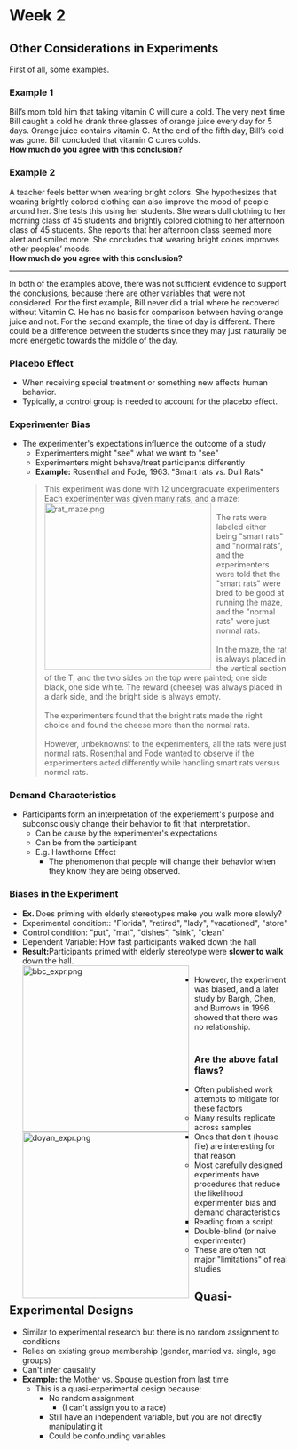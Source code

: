 # Week 2

## Other Considerations in Experiments

First of all, some examples.<br>

### Example 1
Bill’s mom told him that taking vitamin C will cure a cold. The very next time Bill caught a cold he drank three glasses of orange juice every day for 5 days. Orange juice contains vitamin C. At the end of the fifth day, Bill’s cold was gone. Bill concluded that vitamin C cures colds. <br>
<strong>How much do you agree with this conclusion?</strong> <br>

### Example 2
A teacher feels better when wearing bright colors. She hypothesizes that wearing brightly colored clothing can also improve the mood of people around her. She tests this using her students. She wears dull clothing to her morning class of 45 students and brightly colored clothing to her afternoon class of 45 students. She reports that her afternoon class seemed more alert and smiled more. She concludes that wearing bright colors improves other peoples’ moods. <br>
<strong>How much do you agree with this conclusion?</strong><br>

---

In both of the examples above, there was not sufficient evidence to support the conclusions, because there are other variables that were not considered.  For the first example, Bill never did a trial where he recovered without Vitamin C.  He has no basis for comparison between having orange juice and not.  For the second example, the time of day is different.  There could be a difference between the students since they may just naturally be more energetic towards the middle of the day.<br>

### Placebo Effect
* When receiving special treatment or something new affects human behavior.<br>
* Typically, a control group is needed to account for the placebo effect.<br>

### Experimenter Bias
* The experimenter's expectations influence the outcome of a study<br>
  * Experimenters might "see" what we want to "see"<br>
  * Experimenters might behave/treat participants differently<br>
  * <strong>Example:</strong> Rosenthal and Fode, 1963.  "Smart rats vs. Dull Rats"<br>
   > This experiment was done with 12 undergraduate experimenters<br>
   > Each experimenter was given many rats, and a maze:<br>
   <img src="https://user-images.githubusercontent.com/66571533/213330291-b9fd4556-d0eb-4e1c-a540-d6c12f0e6098.png"
     alt="rat_maze.png"
     style="float: left; margin-right: 10px;" 
     width="300"/><br>
   > The rats were labeled either being "smart rats" and "normal rats", and the experimenters were told that the "smart rats" were bred to be good at running the maze, and the "normal rats" were just normal rats.<br><br>
   > In the maze, the rat is always placed in the vertical section of the T, and the two sides on the top were painted; one side black, one side white.  The reward (cheese) was always placed in a dark side, and the bright side is always empty.<br><br>
   > The experimenters found that the bright rats made the right choice and found the cheese more than the normal rats.<br><br>
   > However, unbeknownst to the experimenters, all the rats were just normal rats.  Rosenthal and Fode wanted to observe if the experimenters acted differently while handling smart rats versus normal rats.<br>

  

### Demand Characteristics
* Participants form an interpretation of the experiement's purpose and subconsciously change their behavior to fit that interpretation.<br>
  * Can be cause by the experimenter's expectations<br>
  * Can be from the participant<br>
  * E.g. Hawthorne Effect<br>
    * The phenomenon that people will change their behavior when they know they are being observed.<br>

### Biases in the Experiment
* <strong>Ex. </strong> Does priming with elderly stereotypes make you walk more slowly?<br>
* Experimental condition:: "Florida", "retired", "lady", "vacationed", "store"<br>
* Control condition: "put", "mat", "dishes", "sink", "clean"<br>
* Dependent Variable: How fast participants walked down the hall<br>
* <strong>Result:</strong>Participants primed with elderly stereotype were <strong>slower to walk</strong> down the hall.<br>
<img src="https://user-images.githubusercontent.com/66571533/213328502-4d0b4f0b-5ed5-4371-abc3-be80cc13b900.png"
     alt="bbc_expr.png"
     style="float: left; margin-right: 10px;" 
     width="300"/><br>
* However, the experiment was biased, and a later study by Bargh, Chen, and Burrows in 1996 showed that there was no relationship.<br>
<img src="https://user-images.githubusercontent.com/66571533/213328697-bf98b7a4-78db-49b8-ba93-d312cc10a682.png"
     alt="doyan_expr.png"
     style="float: left; margin-right: 10px;" 
     width="300"/><br>
     
### Are the above fatal flaws?
* Often published work attempts to mitigate for these factors
  * Many results replicate across samples
    * Ones that don't (house file) are interesting for that reason
  * Most carefully designed experiments have procedures that reduce the likelihood experimenter bias and demand characteristics
    * Reading from a script
    * Double-blind (or naive experimenter)
  * These are often not major "limitations" of real studies

## Quasi-Experimental Designs
* Similar to experimental research but there is no random assignment to conditions
* Relies on existing group membership (gender, married vs. single, age groups)
* Can't infer causality
* <strong>Example:</strong> the Mother vs. Spouse question from last time
  * This is a quasi-experimental design because:
    * No random assignment
      * (I can't assign you to a race)
    * Still have an independent variable, but you are not directly manipulating it
    * Could be confounding variables




